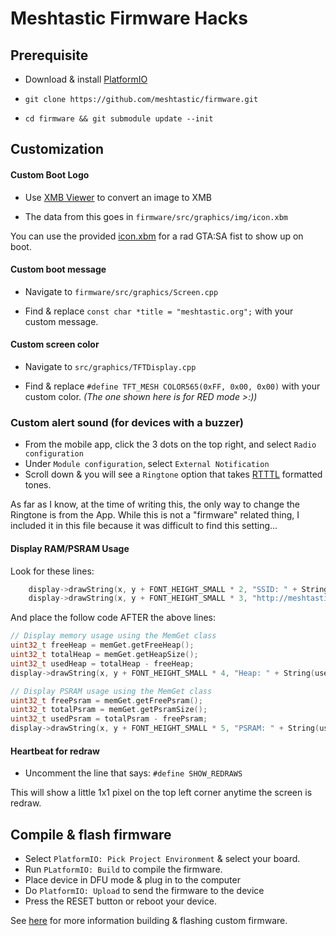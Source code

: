 # Meshtastic Firmware Hacks

## Prerequisite
- Download & install [PlatformIO](https://platformio.org/platformio-ide)

- `git clone https://github.com/meshtastic/firmware.git`

- `cd firmware && git submodule update --init`

## Customization
#### Custom Boot Logo
- Use [XMB Viewer](https://windows87.github.io/xbm-viewer-converter/) to convert an image to XMB

- The data from this goes in `firmware/src/graphics/img/icon.xbm`

You can use the provided [icon.xbm](../assets/icon.xbm) for a rad GTA:SA fist to show up on boot.

#### Custom boot message
- Navigate to `firmware/src/graphics/Screen.cpp`

- Find & replace `const char *title = "meshtastic.org";` with your custom message.

#### Custom screen color
 - Navigate to `src/graphics/TFTDisplay.cpp`

 - Find & replace `#define TFT_MESH COLOR565(0xFF, 0x00, 0x00)` with your custom color. *(The one shown here is for RED mode >:))*

 ### Custom alert sound (for devices with a buzzer)
 - From the mobile app, click the 3 dots on the top right, and select `Radio configuration`
 - Under `Module configuration`, select `External Notification`
- Scroll down & you will see a `Ringtone` option that takes [RTTTL](https://en.wikipedia.org/wiki/Ring_Tone_Text_Transfer_Language) formatted tones.

As far as I know, at the time of writing this, the only way to change the Ringtone is from the App. While this is not a "firmware" related thing, I included it in this file because it was difficult to find this setting...

#### Display RAM/PSRAM Usage
Look for these lines:
```cpp
    display->drawString(x, y + FONT_HEIGHT_SMALL * 2, "SSID: " + String(wifiName));
    display->drawString(x, y + FONT_HEIGHT_SMALL * 3, "http://meshtastic.local");
```

And place the follow code AFTER the above lines:

```cpp
// Display memory usage using the MemGet class
uint32_t freeHeap = memGet.getFreeHeap();
uint32_t totalHeap = memGet.getHeapSize();
uint32_t usedHeap = totalHeap - freeHeap;
display->drawString(x, y + FONT_HEIGHT_SMALL * 4, "Heap: " + String(usedHeap / 1024) + "/" + String(totalHeap / 1024) + " KB");

// Display PSRAM usage using the MemGet class
uint32_t freePsram = memGet.getFreePsram();
uint32_t totalPsram = memGet.getPsramSize();
uint32_t usedPsram = totalPsram - freePsram;
display->drawString(x, y + FONT_HEIGHT_SMALL * 5, "PSRAM: " + String(usedPsram / 1024) + "/" + String(totalPsram / 1024) + " KB");
```

#### Heartbeat for redraw
- Uncomment the line that says: `#define SHOW_REDRAWS`

This will show a little 1x1 pixel on the top left corner anytime the screen is redraw.


 ## Compile & flash firmware
 - Select `PlatformIO: Pick Project Environment` & select your board.
 - Run `PLatformIO: Build` to compile the firmware.
 - Place device in DFU mode & plug in to the computer
 - Do `PlatformIO: Upload` to send the firmware to the device
 - Press the RESET button or reboot your device.

 See [here](https://meshtastic.org/docs/development/firmware/build/) for more information building & flashing custom firmware.